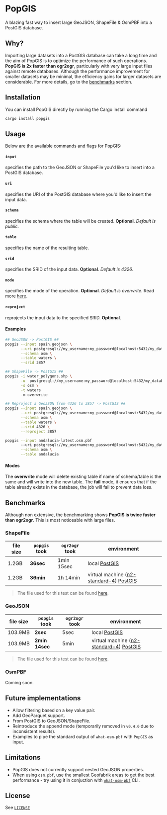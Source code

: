 # PopGIS
A blazing fast way to insert large GeoJSON, ShapeFile & OsmPBF into a PostGIS database.

## Why?
Importing large datasets into a PostGIS database can take a long time and the aim of PopGIS is to optimize the performance of such operations. **PopGIS is 2x faster than ogr2ogr**, particularly with very large input files against remote databases. Although the performance improvement for smaller datasets may be minimal, the efficiency gains for larger datasets are considerable. For more details, go to the [benchmarks](#benchmarks) section.

## Installation
You can install PopGIS directly by running the Cargo install command
```bash
cargo install popgis
```

## Usage
Below are the available commands and flags for PopGIS: 

#### `input`
specifies the path to the GeoJSON or ShapeFile you'd like to insert into a PostGIS database.

#### `uri`
specifies the URI of the PostGIS database where you'd like to insert the input data.

#### `schema`
specifies the schema where the table will be created. **Optional**. *Default is public.*

#### `table`
specifies the name of the resulting table.

#### `srid`
specifies the SRID of the input data. **Optional**. *Default is 4326.*

#### `mode`
specifies the mode of the operation. **Optional**. *Default is overwrite*. Read more [here](#modes).

#### `reproject`
reprojects the input data to the specified SRID. **Optional**.

#### Examples
```bash
## GeoJSON -> PostGIS ##
popgis --input spain.geojson \
       --uri postgresql://my_username:my_password@localhost:5432/my_database \
       --schema osm \
       --table waters \
       --srid 3857

## ShapeFile -> PostGIS ##
popgis -i water_polygons.shp \
       -u  postgresql://my_username:my_password@localhost:5432/my_database \
       -s osm \
       -t waters
       -m overwrite

## Reproject a GeoJSON from 4326 to 3857 -> PostGIS ##
popgis --input spain.geojson \
       --uri postgresql://my_username:my_password@localhost:5432/my_database \
       --schema osm \
       --table waters \
       --srid 4326 \
       --reproject 3857

popgis --input andalucia-latest.osm.pbf
       --uri postgresql://my_username:my_password@localhost:5432/my_database \
       --schema osm \
       --table andalucia

```

#### Modes
The **overwrite** mode will delete existing table if name of schema/table is the same and will write into the new table. The **fail** mode, it ensures that if the table already exists in the database, the job will fail to prevent data loss.

## Benchmarks
Although non extensive, the benchmarking shows **PopGIS is twice faster than ogr2ogr**. This is most noticeable with large files.

### ShapeFile

| file size |  `popgis` took | `ogr2ogr` took | environment |
|-----------|----------------|----------------|-------------|
| 1.2GB     | **36sec**      | 1min 15sec     | local [PostGIS](https://hub.docker.com/r/kartoza/postgis/)       | 
| 1.2GB     | **36min**      | 1h 14min       | virtual machine ([n2-standard-4](https://cloud.google.com/compute/docs/general-purpose-machines)) [PostGIS](https://hub.docker.com/r/kartoza/postgis/) |

> The file used for this test can be found [here](https://osmdata.openstreetmap.de/data/water-polygons.html).

### GeoJSON

| file size |  `popgis` took | `ogr2ogr` took | environment |
|-----------|----------------|----------------|-------------|
| 103.9MB   | **2sec**       | 5sec           | local [PostGIS](https://hub.docker.com/r/kartoza/postgis/)       | 
| 103.9MB   | **2min 14sec** | 5min           | virtual machine ([n2-standard-4](https://cloud.google.com/compute/docs/general-purpose-machines)) [PostGIS](https://hub.docker.com/r/kartoza/postgis/) |

> The file used for this test can be found [here](https://data.cityofnewyork.us/City-Government/NYC-Street-Centerline-CSCL-/exjm-f27b).

### OsmPBF
Coming soon.

## Future implementations

* Allow filtering based on a key value pair.
* Add GeoParquet support.
* From PostGIS to GeoJSON/ShapeFile.
* Reintroduce the append mode (temporarily removed in `v0.4.0` due to inconsistent results).
* Examples to pipe the standard output of `what-osm-pbf` with `PopGIS` as input.

## Limitations

* PopGIS does not currently support nested GeoJSON properties.
* When using `osm.pbf`, use the smallest Geofabrik areas to get the best performance - try using it in conjuction with [`what-osm-pbf`](https://crates.io/crates/what-osm-pbf) CLI.

## License
See [`LICENSE`](./LICENSE)
